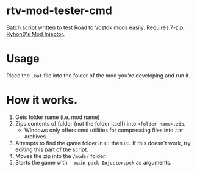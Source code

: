 # rtv-mod-tester-cmd
Batch script written to test Road to Vostok mods easily. Requires 7-zip, [Ryhon0's Mod Injector](https://github.com/Ryhon0/VostokMods).

# Usage
Place the `.bat` file into the folder of the mod you're developing and run it. 

# How it works.
1. Gets folder name (i.e. mod name)
2. Zips contents of folder (not the folder itself) into `<folder name>.zip`.
    - Windows only offers cmd utilities for compressing files into .tar archives.
4. Attempts to find the game folder in `C:` then `D:`. If this doesn't work, try editing this part of the script.
5. Moves the zip into the `/mods/` folder.
6. Starts the game with `--main-pack Injector.pck` as arguments.
